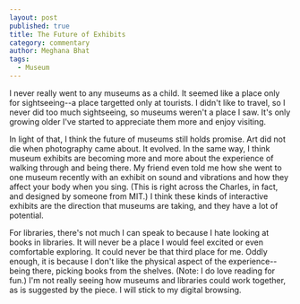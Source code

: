 ```yaml
---
layout: post
published: true
title: The Future of Exhibits
category: commentary
author: Meghana Bhat
tags: 
  - Museum
---
```


I never really went to any museums as a child. It seemed like a place only for sightseeing--a place targetted only at tourists. I didn't like to travel, so I never did too much sightseeing, so museums weren't a place I saw. It's only growing older I've started to appreciate them more and enjoy visiting.

In light of that, I think the future of museums still holds promise. Art did not die when photography came about. It evolved. In the same way, I think museum exhibits are becoming more and more about the experience of walking through and being there. My friend even told me how she went to one museum recently with an exhibit on sound and vibrations and how they affect your body when you sing. (This is right across the Charles, in fact, and designed by someone from MIT.) I think these kinds of interactive exhibits are the direction that museums are taking, and they have a lot of potential.

For libraries, there's not much I can speak to because I hate looking at books in libraries. It will never be a place I would feel excited or even comfortable exploring. It could never be that third place for me. Oddly enough, it is because I don't like the physical aspect of the experience--being there, picking books from the shelves. (Note: I do love reading for fun.) I'm not really seeing how museums and libraries could work together, as is suggested by the piece. I will stick to my digital browsing.
